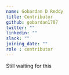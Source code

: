 ```yaml
---
name: Gobardan D Reddy
title: Contributor
github: gobardan1707
twitter: ""
linkedin: ""
slack: ""
joining_date: ""
role : contributor
---
```


Still waiting for this
